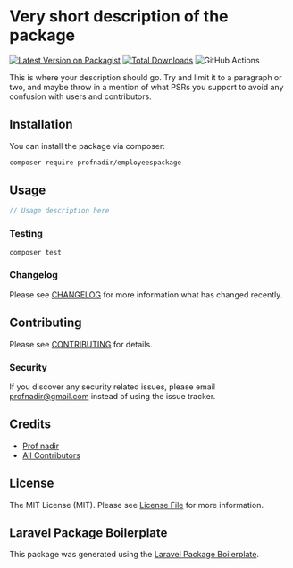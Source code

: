 # Very short description of the package

[![Latest Version on Packagist](https://img.shields.io/packagist/v/profnadir/employeespackage.svg?style=flat-square)](https://packagist.org/packages/profnadir/employeespackage)
[![Total Downloads](https://img.shields.io/packagist/dt/profnadir/employeespackage.svg?style=flat-square)](https://packagist.org/packages/profnadir/employeespackage)
![GitHub Actions](https://github.com/profnadir/employeespackage/actions/workflows/main.yml/badge.svg)

This is where your description should go. Try and limit it to a paragraph or two, and maybe throw in a mention of what PSRs you support to avoid any confusion with users and contributors.

## Installation

You can install the package via composer:

```bash
composer require profnadir/employeespackage
```

## Usage

```php
// Usage description here
```

### Testing

```bash
composer test
```

### Changelog

Please see [CHANGELOG](CHANGELOG.md) for more information what has changed recently.

## Contributing

Please see [CONTRIBUTING](CONTRIBUTING.md) for details.

### Security

If you discover any security related issues, please email profnadir@gmail.com instead of using the issue tracker.

## Credits

-   [Prof nadir](https://github.com/profnadir)
-   [All Contributors](../../contributors)

## License

The MIT License (MIT). Please see [License File](LICENSE.md) for more information.

## Laravel Package Boilerplate

This package was generated using the [Laravel Package Boilerplate](https://laravelpackageboilerplate.com).
